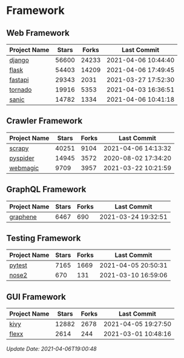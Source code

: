 # Framework

## Web Framework
| Project Name | Stars | Forks | Last Commit |
| ------------ | ----- | ----- | ----------- |
| [django](https://github.com/django/django) | 56600 | 24233 | 2021-04-06 10:44:40 |
| [flask](https://github.com/pallets/flask) | 54403 | 14209 | 2021-04-06 17:49:45 |
| [fastapi](https://github.com/tiangolo/fastapi) | 29343 | 2031 | 2021-03-27 17:52:30 |
| [tornado](https://github.com/tornadoweb/tornado) | 19916 | 5353 | 2021-04-03 16:36:51 |
| [sanic](https://github.com/sanic-org/sanic) | 14782 | 1334 | 2021-04-06 10:41:18 |

## Crawler Framework
| Project Name | Stars | Forks | Last Commit |
| ------------ | ----- | ----- | ----------- |
| [scrapy](https://github.com/scrapy/scrapy) | 40251 | 9104 | 2021-04-06 14:13:32 |
| [pyspider](https://github.com/binux/pyspider) | 14945 | 3572 | 2020-08-02 17:34:20 |
| [webmagic](https://github.com/code4craft/webmagic) | 9709 | 3957 | 2021-03-22 10:21:59 |

## GraphQL Framework
| Project Name | Stars | Forks | Last Commit |
| ------------ | ----- | ----- | ----------- |
| [graphene](https://github.com/graphql-python/graphene) | 6467 | 690 | 2021-03-24 19:32:51 |

## Testing Framework
| Project Name | Stars | Forks | Last Commit |
| ------------ | ----- | ----- | ----------- |
| [pytest](https://github.com/pytest-dev/pytest) | 7165 | 1669 | 2021-04-05 20:50:31 |
| [nose2](https://github.com/nose-devs/nose2) | 670 | 131 | 2021-03-10 16:59:06 |

## GUI Framework
| Project Name | Stars | Forks | Last Commit |
| ------------ | ----- | ----- | ----------- |
| [kivy](https://github.com/kivy/kivy) | 12882 | 2678 | 2021-04-05 19:27:50 |
| [flexx](https://github.com/flexxui/flexx) | 2614 | 244 | 2021-03-01 10:48:16 |

*Update Date: 2021-04-06T19:00:48*